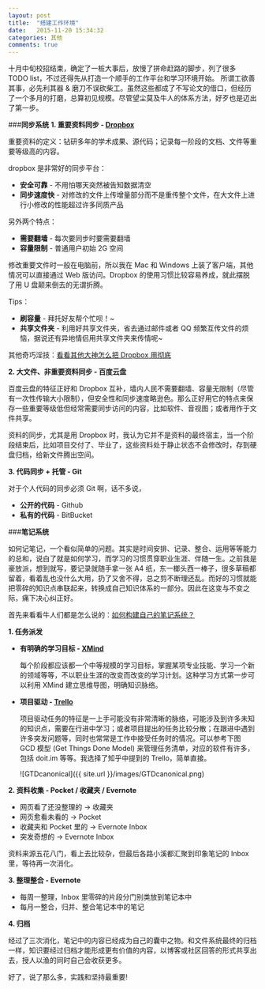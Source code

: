 ```yaml
---
layout: post
title:  "搭建工作环境"
date:   2015-11-20 15:34:32
categories: 其他
comments: true
---
```

十月中旬校招结束，确定了一桩大事后，放慢了拼命赶路的脚步，列了很多 TODO list，不过还得先从打造一个顺手的工作平台和学习环境开始。
所谓工欲善其事，必先利其器 & 磨刀不误砍柴工。虽然这些都成了不写论文的借口，但经历了一个多月的打磨，总算初见规模。尽管望尘莫及牛人的体系方法，好歹也是迈出了第一步。

###**同步系统**
**1. 重要资料同步 - [Dropbox](https://www.dropbox.com/)**

重要资料的定义：钻研多年的学术成果、源代码；记录每一阶段的文档、文件等重要等级高的内容。

dropbox 是非常好的同步平台：

- **安全可靠** - 不用怕哪天突然被告知数据清空
- **同步速度快** - 对修改的文件上传增量部分而不是重传整个文件，在大文件上进行小修改的性能超过许多同质产品

另外两个特点：

- **需要翻墙** - 每次要同步时要需要翻墙
- **容量限制** - 普通用户初始 2G 空间

修改重要文件时一般在电脑前，所以我在 Mac 和 Windows 上装了客户端，其他情况可以直接通过 Web 版访问。Dropbox 的使用习惯比较容易养成，就此摆脱了用 U 盘颠来倒去的无谓折腾。

Tips：

- **刷容量** - 拜托好友帮个忙呗！~
- **共享文件夹** - 利用好共享文件夹，省去通过邮件或者 QQ 频繁互传文件的烦恼，据说还有异地情侣用共享文件夹来传情呢~

其他奇巧淫技：[看看其他大神怎么把 Dropbox 用彻底](http://www.zhihu.com/question/20104959)

**2. 大文件、非重要资料同步 - 百度云盘**

百度云盘的特征正好和 Dropbox 互补，墙内人民不需要翻墙、容量无限制（尽管有一次性传输大小限制），但安全性和同步速度略逊色。那么正好用它的特点来保存一些重要等级低但经常需要同步访问的内容，比如软件、音视图；或者用作于文件共享。

资料的同步，尤其是用 Dropbox 时，我认为它并不是资料的最终宿主，当一个阶段结束后，比如项目交付了、毕业了，这些资料处于静止状态不会修改时，存到硬盘归档，给新文件腾出空间。

**3. 代码同步 + 托管 - Git**

对于个人代码的同步必须 Git 啊，话不多说，

- **公开的代码** - Github
- **私有的代码** - BitBucket

###**笔记系统**

如何记笔记，一个看似简单的问题。其实是时间安排、记录、整合、运用等等能力的总和，说白了就是如何学习，而学习的习惯贯穿职业生涯、伴随一生。之前我是豪放派，想到就写，要记录就随手拿一张 A4 纸，东一榔头西一棒子，很多草稿都留着，看着乱也没什么大用，扔了又舍不得，总之剪不断理还乱。而好的习惯就能把零碎的知识点串联起来，转换成自己知识体系的一部分。因此在这变与不变之际，痛下决心纠正好。

首先来看看牛人们都是怎么说的：[如何构建自己的笔记系统？](http://www.zhihu.com/question/23427617/answer/28206585)

**1. 任务派发**

- **有明确的学习目标 - [XMind](http://www.xmindchina.net/)**

  每个阶段都应该都一个中等规模的学习目标，掌握某项专业技能、学习一个新的领域等等，不以职业生涯的改变而改变的学习计划。这种学习方式第一步可以利用 XMind 建立思维导图，明确知识脉络。

- **项目驱动 - [Trello](https://trello.com/)**

  项目驱动任务的特征是一上手可能没有非常清晰的脉络，可能涉及到许多未知的知识点，需要在行进中学习；或者项目提出的任务比较分散；在跟进中遇到许多突发问题等，同时也常常是工作中接受任务时的情况。可以参考下图 GCD 模型 (Get Things Done Model) 来管理任务清单，对应的软件有许多，包括 doit.im 等等。我选择了知乎中提到的 Trello，简单直接。

  ![GTDcanonical]({{ site.url }}/images/GTDcanonical.png)

**2. 资料收集 - Pocket / 收藏夹 / Evernote**

- 网页看了还没整理的 -> 收藏夹
- 网页愈看未看的 -> Pocket
- 收藏夹和 Pocket 里的 -> Evernote Inbox
- 突发奇想的 -> Evernote Inbox

资料来源五花八门，看上去比较杂，但最后各路小溪都汇聚到印象笔记的 Inbox 里，等待再一次消化。

**3. 整理整合 - Evernote**

- 每周一整理，Inbox 里零碎的片段分门别类放到笔记本中
- 每月一整合，归并、整合笔记本中的笔记

**4. 归档**

经过了三次消化，笔记中的内容已经成为自己的囊中之物。和文件系统最终的归档一样，知识要经过归档才能形成更有价值的内容，以博客或社区回答的形式共享出去，授人以渔的同时自己会收获更多。

好了，说了那么多，实践和坚持最重要!


<!-- ### 工具箱

磨刀还需磨刀棒，实用小工具不光用得顺手，干活效率那也是杠杠的。

- Beyond Compare

  两年前从导师那里知道的文件比对工具，代码比较、二进制文件比较、文件同步，谁用谁知道，简直是神器。

- Atom

- Markdown

- 快捷键

- 键盘 -->
